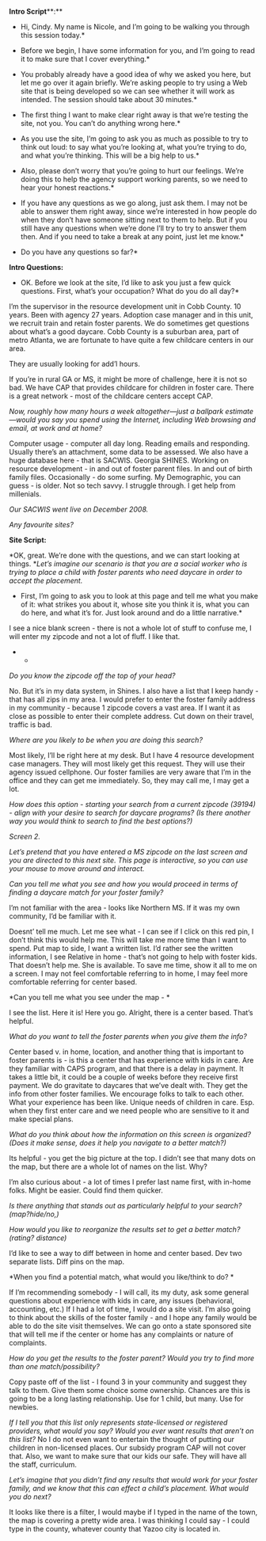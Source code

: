**Intro Script****:**

* 	Hi, Cindy. My name is Nicole, and I’m going to be walking you through this session today.*

* 	Before we begin, I have some information for you, and I’m going to read it to make sure that I cover everything.*

* 	You probably already have a good idea of why we asked you here, but let me go over it again briefly. We’re asking people to try using a Web site that is being developed so we can see whether it will work as intended. The session should take about 30 minutes.*

* 	The first thing I want to make clear right away is that we’re testing the site, not you. You can’t do anything wrong here.*

* 	As you use the site, I’m going to ask you as much as possible to try to think out loud: to say what you’re looking at, what you’re trying to do, and what you’re thinking. This will be a big help to us.*

* 	Also, please don’t worry that you’re going to hurt our feelings. We’re doing this to help the agency support working parents, so we need to hear your honest reactions.*

* 	If you have any questions as we go along, just ask them. I may not be able to answer them right away, since we’re interested in how people do when they don’t have someone sitting next to them to help. But if you still have any questions when we’re done I’ll try to try to answer them then. And if you need to take a break at any point, just let me know.*

*  	Do you have any questions so far?*

**Intro Questions:**

* OK. Before we look at the site, I’d like to ask you just a few quick questions.   First, what’s your occupation? What do you do all day?*

I’m the supervisor in the resource development unit in Cobb County. 10 years.  Been with agency 27 years.  Adoption case manager and in this unit, we recruit train and retain foster parents.  We do sometimes get questions about what’s a good daycare.  Cobb County is a suburban area, part of metro Atlanta, we are fortunate to have quite a few childcare centers in our area.  

They are usually looking for add’l hours.  

If you’re in rural GA or MS, it might be more of challenge, here it is not so bad.  We have CAP that provides childcare for children in foster care.  There is a great network - most of the childcare centers accept CAP. 

*Now, roughly how many hours a week altogether—just a ballpark estimate—would you say you spend using the Internet, including Web browsing and email, at work and at home?*

Computer usage - computer all day long.  Reading emails and responding. Usually there’s an attachment, some data to be assessed.  We also have a huge database here - that is SACWIS.  Georgia SHINES.  Working on resource development - in and out of foster parent files.  In and out of birth family files.  Occasionally - do some surfing.  My Demographic, you can guess - is older.  Not so tech savvy.  I struggle through.  I get help from millenials. 

*Our SACWIS went live on December 2008.*

*Any favourite sites?*

**Site Script:**

*OK, great. We’re done with the questions, and we can start looking at things.  **Let’s imagine our scenario is that you are a social worker who is trying to place a child with foster parents who need daycare in order to accept the placement.*

* First, I’m going to ask you to look at this page and tell me what you make of it: what strikes you about it, whose site you think it is, what you can do here, and what it’s for. Just look around and do a little narrative.*

I see a nice blank screen - there is not a whole lot of stuff to confuse me, I will enter my zipcode and not a lot of fluff. I like that.

* *

*Do you know the zipcode off the top of your head?*

No.  But it’s in my data system, in Shines.  I also have a list that I keep handy - that has all zips in my area. I would prefer to enter the foster family address in my community - because 1 zipcode covers a vast area. If I want it as close as possible to enter their complete address.  Cut down on their travel, traffic is bad.

*Where are you likely to be when you are doing this search?*

Most likely, I’ll be right here at my desk.  But I have 4 resource development case managers.  They will most likely get this request.  They will use their agency issued cellphone.  Our foster families are very aware that I’m in the office and they can get me immediately. So, they may call me, I may get a lot.

*How does this option - starting your search from a current zipcode (39194) - align with your desire to search for daycare programs?  (Is there another way you would think to search to find the best options?)*

*Screen 2.*

*Let’s pretend that you have entered a MS zipcode on the last screen and you are directed to this next site.  This page is interactive, so you can use your mouse to move around and interact.*

*Can you tell me what you see and how you would proceed in terms of finding a daycare match for your foster family?*

I’m not familiar with the area - looks like Northern MS.  If it was my own community, I’d be familiar with it.

Doesnt’ tell me much.  Let me see what - I can see if I click on this red pin, I don’t think this would help me.  This will take me more time than I want to spend.  Put map to side, I want a written list.  I’d rather see the written information, I see Relative in home - that’s not going to help with foster kids.  That doesn’t help me.  She is available.  To save me time, show it all to me on a screen.  I may not feel comfortable referring to in home, I may feel more comfortable referring for center based.

*Can you tell me what you see under the map - *

I see the list.  Here it is!  Here you go.  Alright, there is a center based.  That’s helpful.  

*What do you want to tell the foster parents when you give them the info?*

Center based v. in home, location, and another thing that is important to foster parents is - is this a center that has experience with kids in care.  Are they familiar with CAPS program, and that there is a delay in payment.  It takes a little bit, it could be a couple of weeks before they receive first payment.  We do gravitate to daycares that we’ve dealt with.  They get the info from other foster families.  We encourage folks to talk to each other.  What your experience has been like.  Unique needs of children in care.  Esp. when they first enter care and we need people who are sensitive to it and make special plans.

*What do you think about how the information on this screen is organized?  (Does it make sense, does it help you navigate to a better match?)*

Its helpful - you get the big picture at the top.  I didn’t see that many dots on the map, but there are  a whole lot of names on the list.  Why?

I’m also curious about - a lot of times I prefer last name first, with in-home folks.  Might be easier.  Could find them quicker.

*Is there anything that stands out as particularly helpful to your search? (map?hide/no,)*

*How would you like to reorganize the results set to get a better match? (rating? distance)*

I’d like to see a way to diff between in home and center based.  Dev two separate lists.  Diff pins on the map.  

*When you find a potential match, what would you like/think to do?  *

If I’m recommending somebody - I will call, its my duty, ask some general questions about experience with kids in care, any issues (behavioral, accounting, etc.) If I had a lot of time, I would do a site visit.  I’m also going to think about the skills of the foster family - and I hope any family would be able to do the site visit themselves.  We can go onto a state sponsored site that will tell me if the center or home has any complaints or nature of complaints.  

*How do you get the results to the foster parent?  Would you try to find more than one match/possibility?*

Copy paste off of the list - I found 3 in your community and suggest they talk to them.  Give them some choice some ownership.  Chances are this is going to be a long lasting relationship.  Use for 1 child, but many.  Use for newbies.  

*If I tell you that this list only represents state-licensed or registered providers, what would you say?  Would you ever want results that aren’t on this list?*  No I do not even want to entertain the thought of putting our children in non-licensed places.  Our subsidy program CAP will not cover that.  Also, we want to make sure that our kids our safe.  They will have all the staff, curriculum. 

*Let’s imagine that you didn’t find any results that would work for your foster family, and we know that this can effect a child’s placement.  What would you do next?*

It looks like there is a filter, I would maybe if I typed in the name of the town, the map is covering a pretty wide area.  I was thinking I could say - I could type in the county, whatever county that Yazoo city is located in.  

 

